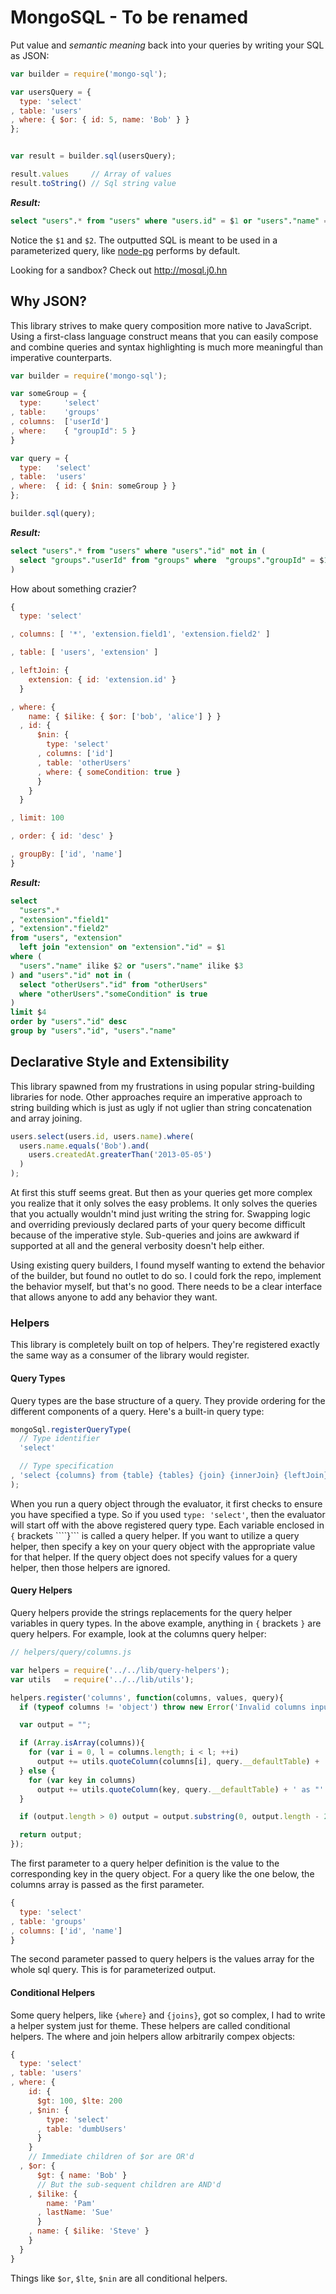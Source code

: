 # MongoSQL - To be renamed

Put value and _semantic meaning_ back into your queries by writing your SQL as JSON:

```javascript
var builder = require('mongo-sql');

var usersQuery = {
  type: 'select'
, table: 'users'
, where: { $or: { id: 5, name: 'Bob' } }
};


var result = builder.sql(usersQuery);

result.values     // Array of values
result.toString() // Sql string value
```

___Result:___

```sql
select "users".* from "users" where "users.id" = $1 or "users"."name" = $2
```

Notice the ```$1``` and ```$2```. The outputted SQL is meant to be used in a parameterized query, like [node-pg]() performs by default.

Looking for a sandbox? Check out http://mosql.j0.hn

## Why JSON?

This library strives to make query composition more native to JavaScript. Using a first-class language construct means that you can easily compose and combine queries and syntax highlighting is much more meaningful than imperative counterparts.

```javascript
var builder = require('mongo-sql');

var someGroup = {
  type:     'select'
, table:    'groups'
, columns:  ['userId']
, where:    { "groupId": 5 }
}

var query = {
  type:   'select'
, table:  'users'
, where:  { id: { $nin: someGroup } }
};

builder.sql(query);
```

___Result:___

```sql
select "users".* from "users" where "users"."id" not in (
  select "groups"."userId" from "groups" where  "groups"."groupId" = $1
)
```

How about something crazier?

```javascript
{
  type: 'select'

, columns: [ '*', 'extension.field1', 'extension.field2' ]

, table: [ 'users', 'extension' ]

, leftJoin: { 
    extension: { id: 'extension.id' }
  }

, where: {
    name: { $ilike: { $or: ['bob', 'alice'] } }
  , id: {
      $nin: {
        type: 'select'
      , columns: ['id']
      , table: 'otherUsers'
      , where: { someCondition: true }
      }
    }
  }

, limit: 100

, order: { id: 'desc' }

, groupBy: ['id', 'name']
}
```

___Result:___

```sql
select
  "users".*
, "extension"."field1"
, "extension"."field2"
from "users", "extension"
  left join "extension" on "extension"."id" = $1
where (
  "users"."name" ilike $2 or "users"."name" ilike $3
) and "users"."id" not in (
  select "otherUsers"."id" from "otherUsers"
  where "otherUsers"."someCondition" is true
)
limit $4
order by "users"."id" desc
group by "users"."id", "users"."name"
```

## Declarative Style and Extensibility

This library spawned from my frustrations in using popular string-building libraries for node. Other approaches require an imperative approach to string building which is just as ugly if not uglier than string concatenation and array joining.

```javascript
users.select(users.id, users.name).where(
  users.name.equals('Bob').and(
    users.createdAt.greaterThan('2013-05-05')
  )
);
```

At first this stuff seems great. But then as your queries get more complex you realize that it only solves the easy problems. It only solves the queries that you actually wouldn't mind just writing the string for. Swapping logic and overriding previously declared parts of your query become difficult because of the imperative style. Sub-queries and joins are awkward if supported at all and the general verbosity doesn't help either.

Using existing query builders, I found myself wanting to extend the behavior of the builder, but found no outlet to do so. I could fork the repo, implement the behavior myself, but that's no good. There needs to be a clear interface that allows anyone to add any behavior they want.

### Helpers

This library is completely built on top of helpers. They're registered exactly the same way as a consumer of the library would register.

#### Query Types

Query types are the base structure of a query. They provide ordering for the different components of a query. Here's a built-in query type:

```javascript
mongoSql.registerQueryType(
  // Type identifier
  'select'

  // Type specification
, 'select {columns} from {table} {tables} {join} {innerJoin} {leftJoin} {leftOuterJoin} {fullOuterJoin} {crossOuterJoin} {where} {limit} {offset} {order} {groupBy}'
);
```

When you run a query object through the evaluator, it first checks to ensure you have specified a type. So if you used ```type: 'select'```, then the evaluator will start off with the above registered query type. Each variable enclosed in ```{``` brackets ````}``` is called a query helper. If you want to utilize a query helper, then specify a key on your query object with the appropriate value for that helper. If the query object does not specify values for a query helper, then those helpers are ignored.

#### Query Helpers

Query helpers provide the strings replacements for the query helper variables in query types. In the above example, anything in ```{``` brackets ```}``` are query helpers. For example, look at the columns query helper:

```javascript
// helpers/query/columns.js

var helpers = require('../../lib/query-helpers');
var utils   = require('../../lib/utils');

helpers.register('columns', function(columns, values, query){
  if (typeof columns != 'object') throw new Error('Invalid columns input in query properties');

  var output = "";

  if (Array.isArray(columns)){
    for (var i = 0, l = columns.length; i < l; ++i)
      output += utils.quoteColumn(columns[i], query.__defaultTable) + ', ';
  } else {
    for (var key in columns)
      output += utils.quoteColumn(key, query.__defaultTable) + ' as "' + columns[key] + '", ';
  }

  if (output.length > 0) output = output.substring(0, output.length - 2);

  return output;
});
```

The first parameter to a query helper definition is the value to the corresponding key in the query object. For a query like the one below, the columns array is passed as the first parameter.

```javascript
{
  type: 'select'
, table: 'groups'
, columns: ['id', 'name']
}
```

The second parameter passed to query helpers is the values array for the whole sql query. This is for parameterized output.

#### Conditional Helpers

Some query helpers, like ```{where}``` and ```{joins}```, got so complex, I had to write a helper system just for theme. These helpers are called conditional helpers. The where and join helpers allow arbitrarily compex objects:

```javascript
{
  type: 'select'
, table: 'users'
, where: {
    id: {
      $gt: 100, $lte: 200
    , $nin: {
        type: 'select'
      , table: 'dumbUsers'
      }
    }
    // Immediate children of $or are OR'd
  , $or: {
      $gt: { name: 'Bob' }
      // But the sub-sequent children are AND'd
    , $ilike: {
        name: 'Pam'
      , lastName: 'Sue'
      }
    , name: { $ilike: 'Steve' }
    }
  }
}
```

Things like ```$or```, ```$lte```, ```$nin``` are all conditional helpers. 
